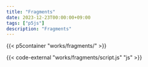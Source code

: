 ```yaml
---
title: "Fragments"
date: 2023-12-23T00:00:00+09:00
tags: ["p5js"]
description: "Fragments"
---
```


{{< p5container "works/fragments/" >}}

{{< code-external "works/fragments/script.js" "js" >}}
